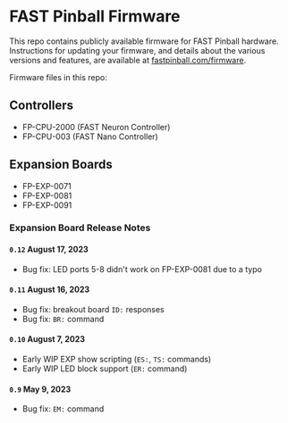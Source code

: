 # FAST Pinball Firmware

This repo contains publicly available firmware for FAST Pinball hardware. Instructions
for updating your firmware, and details about the various versions and features, are
available at [fastpinball.com/firmware](https://fastpinball.com/firmware/).

Firmware files in this repo:

## Controllers

* FP-CPU-2000 (FAST Neuron Controller)
* FP-CPU-003 (FAST Nano Controller)

## Expansion Boards

* FP-EXP-0071
* FP-EXP-0081
* FP-EXP-0091

### Expansion Board Release Notes

#### `0.12` August 17, 2023

* Bug fix: LED ports 5-8 didn't work on FP-EXP-0081 due to a typo

#### `0.11` August 16, 2023

* Bug fix: breakout board `ID:` responses
* Bug fix: `BR:` command

#### `0.10` August 7, 2023

* Early WIP EXP show scripting (`ES:`, `TS:` commands)
* Early WIP LED block support (`ER:` command)

#### `0.9` May 9, 2023

* Bug fix: `EM:` command